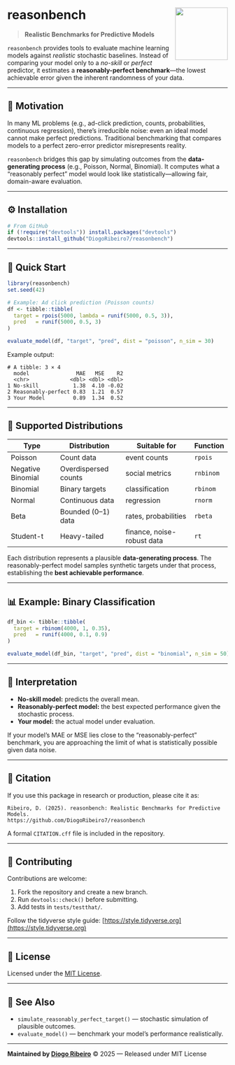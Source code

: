 # reasonbench <img src="man/figures/logo.png" align="right" width="120"/>

> **Realistic Benchmarks for Predictive Models**

`reasonbench` provides tools to evaluate machine learning models against *realistic* stochastic baselines.
Instead of comparing your model only to a *no-skill* or *perfect* predictor, it estimates a **reasonably-perfect benchmark**—the lowest achievable error given the inherent randomness of your data.

---

## 🧭 Motivation

In many ML problems (e.g., ad-click prediction, counts, probabilities, continuous regression), there’s irreducible noise:
even an ideal model cannot make perfect predictions.
Traditional benchmarking that compares models to a perfect zero-error predictor misrepresents reality.

`reasonbench` bridges this gap by simulating outcomes from the **data-generating process** (e.g., Poisson, Normal, Binomial).
It computes what a “reasonably perfect” model would look like statistically—allowing fair, domain-aware evaluation.

---

## ⚙️ Installation

```r
# From GitHub
if (!require("devtools")) install.packages("devtools")
devtools::install_github("DiogoRibeiro7/reasonbench")
```

---

## 🚀 Quick Start

```r
library(reasonbench)
set.seed(42)

# Example: Ad click prediction (Poisson counts)
df <- tibble::tibble(
  target = rpois(5000, lambda = runif(5000, 0.5, 3)),
  pred   = runif(5000, 0.5, 3)
)

evaluate_model(df, "target", "pred", dist = "poisson", n_sim = 30)
```

Example output:

```
# A tibble: 3 × 4
  model               MAE   MSE    R2
  <chr>             <dbl> <dbl> <dbl>
1 No-skill           1.38  4.10 -0.02
2 Reasonably-perfect 0.83  1.21  0.57
3 Your Model         0.89  1.34  0.52
```

---

## 🧩 Supported Distributions

| Type              | Distribution         | Suitable for               | Function  |
| ----------------- | -------------------- | -------------------------- | --------- |
| Poisson           | Count data           | event counts               | `rpois`   |
| Negative Binomial | Overdispersed counts | social metrics             | `rnbinom` |
| Binomial          | Binary targets       | classification             | `rbinom`  |
| Normal            | Continuous data      | regression                 | `rnorm`   |
| Beta              | Bounded (0–1) data   | rates, probabilities       | `rbeta`   |
| Student-t         | Heavy-tailed         | finance, noise-robust data | `rt`      |

Each distribution represents a plausible **data-generating process**.
The reasonably-perfect model samples synthetic targets under that process, establishing the **best achievable performance**.

---

## 📊 Example: Binary Classification

```r
df_bin <- tibble::tibble(
  target = rbinom(4000, 1, 0.35),
  pred   = runif(4000, 0.1, 0.9)
)

evaluate_model(df_bin, "target", "pred", dist = "binomial", n_sim = 50)
```

---

## 🧠 Interpretation

* **No-skill model:** predicts the overall mean.
* **Reasonably-perfect model:** the best expected performance given the stochastic process.
* **Your model:** the actual model under evaluation.

If your model’s MAE or MSE lies close to the “reasonably-perfect” benchmark,
you are approaching the limit of what is statistically possible given data noise.

---

## 📄 Citation

If you use this package in research or production, please cite it as:

```
Ribeiro, D. (2025). reasonbench: Realistic Benchmarks for Predictive Models.
https://github.com/DiogoRibeiro7/reasonbench
```

A formal `CITATION.cff` file is included in the repository.

---

## 🤝 Contributing

Contributions are welcome:

1. Fork the repository and create a new branch.
2. Run `devtools::check()` before submitting.
3. Add tests in `tests/testthat/`.

Follow the tidyverse style guide:
[https://style.tidyverse.org](https://style.tidyverse.org)

---

## 🧾 License

Licensed under the [MIT License](LICENSE).

---

## 🧩 See Also

* `simulate_reasonably_perfect_target()` — stochastic simulation of plausible outcomes.
* `evaluate_model()` — benchmark your model’s performance realistically.

---

**Maintained by [Diogo Ribeiro](https://diogoribeiro7.github.io/)**
© 2025 — Released under MIT License
